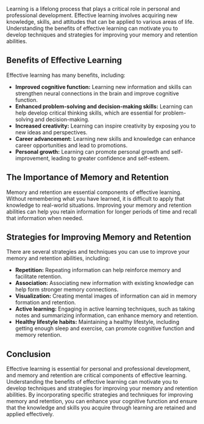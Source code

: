 
Learning is a lifelong process that plays a critical role in personal and professional development. Effective learning involves acquiring new knowledge, skills, and attitudes that can be applied to various areas of life. Understanding the benefits of effective learning can motivate you to develop techniques and strategies for improving your memory and retention abilities.

Benefits of Effective Learning
------------------------------

Effective learning has many benefits, including:

* **Improved cognitive function:** Learning new information and skills can strengthen neural connections in the brain and improve cognitive function.
* **Enhanced problem-solving and decision-making skills:** Learning can help develop critical thinking skills, which are essential for problem-solving and decision-making.
* **Increased creativity:** Learning can inspire creativity by exposing you to new ideas and perspectives.
* **Career advancement:** Learning new skills and knowledge can enhance career opportunities and lead to promotions.
* **Personal growth:** Learning can promote personal growth and self-improvement, leading to greater confidence and self-esteem.

The Importance of Memory and Retention
--------------------------------------

Memory and retention are essential components of effective learning. Without remembering what you have learned, it is difficult to apply that knowledge to real-world situations. Improving your memory and retention abilities can help you retain information for longer periods of time and recall that information when needed.

Strategies for Improving Memory and Retention
---------------------------------------------

There are several strategies and techniques you can use to improve your memory and retention abilities, including:

* **Repetition:** Repeating information can help reinforce memory and facilitate retention.
* **Association:** Associating new information with existing knowledge can help form stronger memory connections.
* **Visualization:** Creating mental images of information can aid in memory formation and retention.
* **Active learning:** Engaging in active learning techniques, such as taking notes and summarizing information, can enhance memory and retention.
* **Healthy lifestyle habits:** Maintaining a healthy lifestyle, including getting enough sleep and exercise, can promote cognitive function and memory retention.

Conclusion
----------

Effective learning is essential for personal and professional development, and memory and retention are critical components of effective learning. Understanding the benefits of effective learning can motivate you to develop techniques and strategies for improving your memory and retention abilities. By incorporating specific strategies and techniques for improving memory and retention, you can enhance your cognitive function and ensure that the knowledge and skills you acquire through learning are retained and applied effectively.
